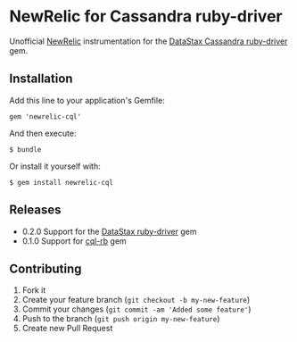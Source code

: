 # NewRelic for Cassandra ruby-driver

Unofficial [NewRelic](http://newrelic.com/) instrumentation for the
[DataStax Cassandra ruby-driver](https://github.com/datastax/ruby-driver) gem.

## Installation

Add this line to your application's Gemfile:

    gem 'newrelic-cql'

And then execute:

    $ bundle

Or install it yourself with:

    $ gem install newrelic-cql

## Releases
* 0.2.0 Support for the [DataStax ruby-driver](https://github.com/datastax/ruby-driver) gem
* 0.1.0 Support for [cql-rb](https://github.com/iconara/cql-rb) gem

## Contributing

1. Fork it
2. Create your feature branch (`git checkout -b my-new-feature`)
3. Commit your changes (`git commit -am 'Added some feature'`)
4. Push to the branch (`git push origin my-new-feature`)
5. Create new Pull Request
